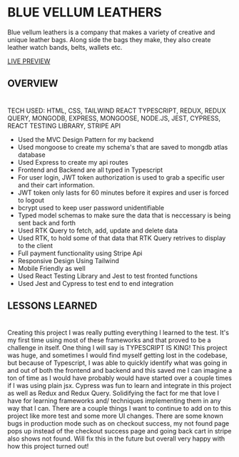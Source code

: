 # BLUE VELLUM LEATHERS

Blue vellum leathers is a company that makes a variety of creative and unique leather bags. Along side the bags they make, they also create leather watch bands, belts, wallets etc.

[LIVE PREVIEW](https://client-side-blue-vellum.onrender.com/)

## OVERVIEW

#

TECH USED: HTML, CSS, TAILWIND REACT TYPESCRIPT, REDUX, REDUX QUERY, MONGODB, EXPRESS, MONGOOSE, NODE.JS, JEST, CYPRESS, REACT TESTING LIBRARY, STRIPE API

- Used the MVC Design Pattern for my backend
- Used mongoose to create my schema's that are saved to mongdb atlas database
- Used Express to create my api routes
- Frontend and Backend are all typed in Typescript
- For user login, JWT token authorization is used to grab a specific user and their cart information.
- JWT token only lasts for 60 minutes before it expires and user is forced to logout
- bcrypt used to keep user password unidentifiable
- Typed model schemas to make sure the data that is neccessary is being sent back and forth
- Used RTK Query to fetch, add, update and delete data
- Used RTK, to hold some of that data that RTK Query retrives to display to the client
- Full payment functionality using Stripe Api
- Responsive Design Using Tailwind
- Mobile Friendly as well
- Used React Testing Library and Jest to test fronted functions
- Used Jest and Cypress to test end to end integration

## LESSONS LEARNED

#

Creating this project I was really putting everything I learned to the test. It's my first time using most of these frameworks and that proved to be a challenge in itself. One thing I will say is TYPESCRIPT IS KING! This project was huge, and sometimes I would find myself getting lost in the codebase, but because of Typescript, I was able to quickly identify what was going in and out of both the frontend and backend and this saved me I can imagine a ton of time as I would have probably would have started over a couple times if I was using plain jsx. Cypress was fun to learn and integrate in this project as well as Redux and Redux Query. Solidifying the fact for me that love I have for learning frameworks and/ techniques implementing them in any way that I can. There are a couple things I want to continue to add on to this project like more test and some more UI changes. There are some known bugs in production mode such as on checkout success, my not found page pops up instead of the checkout success page and going back cart in stripe also shows not found. Will fix this in the future but overall very happy with how this project turned out!

